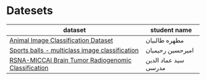 # Datesets

| dataset                                                                                                                                             | student name         |
| --------------------------------------------------------------------------------------------------------------------------------------------------- | -------------------- |
| [Animal Image Classification Dataset](https://www.kaggle.com/datasets/borhanitrash/animal-image-classification-dataset)                             | مطهره طالبیان        |
| [Sports balls - multiclass image classification](https://www.kaggle.com/datasets/samuelcortinhas/sports-balls-multiclass-image-classification)      | امیرحسین رحیمیان     |
| [RSNA-MICCAI Brain Tumor Radiogenomic Classification](https://www.kaggle.com/competitions/rsna-miccai-brain-tumor-radiogenomic-classification/data) | سید عماد الدین مدرسی |